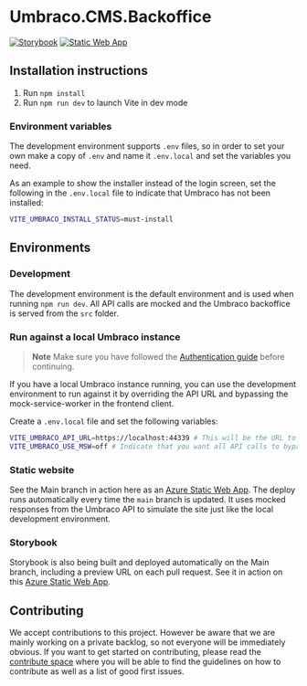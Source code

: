 # Umbraco.CMS.Backoffice

[![Storybook](https://github.com/umbraco/Umbraco.CMS.Backoffice/actions/workflows/azure-static-web-apps-ambitious-stone-0033b3603.yml/badge.svg)](https://github.com/umbraco/Umbraco.CMS.Backoffice/actions/workflows/azure-static-web-apps-ambitious-stone-0033b3603.yml) [![Static Web App](https://github.com/umbraco/Umbraco.CMS.Backoffice/actions/workflows/azure-static-web-apps-ashy-bay-09f36a803.yml/badge.svg)](https://github.com/umbraco/Umbraco.CMS.Backoffice/actions/workflows/azure-static-web-apps-ashy-bay-09f36a803.yml)

## Installation instructions

1. Run `npm install`
2. Run `npm run dev` to launch Vite in dev mode

### Environment variables

The development environment supports `.env` files, so in order to set your own make a copy
of `.env` and name it `.env.local` and set the variables you need.

As an example to show the installer instead of the login screen, set the following
in the `.env.local` file to indicate that Umbraco has not been installed:

```bash
VITE_UMBRACO_INSTALL_STATUS=must-install
```

## Environments

### Development

The development environment is the default environment and is used when running `npm run dev`. All API calls are mocked and the Umbraco backoffice is served from the `src` folder.

### Run against a local Umbraco instance

> **Note**
> Make sure you have followed the [Authentication guide](../docs/authentication.md) before continuing.

If you have a local Umbraco instance running, you can use the development environment to run against it by overriding the API URL and bypassing the mock-service-worker in the frontend client.

Create a `.env.local` file and set the following variables:

```bash
VITE_UMBRACO_API_URL=https://localhost:44339 # This will be the URL to your Umbraco instance
VITE_UMBRACO_USE_MSW=off # Indicate that you want all API calls to bypass MSW (mock-service-worker)
```

### Static website

See the Main branch in action here as an [Azure Static Web App](https://ashy-bay-09f36a803.1.azurestaticapps.net/). The deploy runs automatically every time the `main` branch is updated. It uses mocked responses from the Umbraco API to simulate the site just like the local development environment.

### Storybook

Storybook is also being built and deployed automatically on the Main branch, including a preview URL on each pull request. See it in action on this [Azure Static Web App](https://ambitious-stone-0033b3603.1.azurestaticapps.net/).

## Contributing

We accept contributions to this project. However be aware that we are mainly working on a private backlog, so not everyone will be immediately obvious. If you want to get started on contributing, please read the [contribute space](https://github.com/umbraco/Umbraco.CMS.Backoffice/contribute) where you will be able to find the guidelines on how to contribute as well as a list of good first issues.
